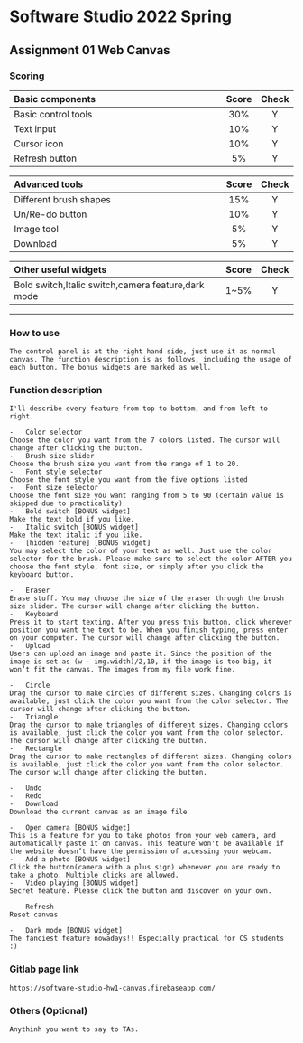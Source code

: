 # Software Studio 2022 Spring
## Assignment 01 Web Canvas


### Scoring

| **Basic components**                             | **Score** | **Check** |
| :----------------------------------------------- | :-------: | :-------: |
| Basic control tools                              | 30%       | Y         |
| Text input                                       | 10%       | Y         |
| Cursor icon                                      | 10%       | Y         |
| Refresh button                                   | 5%       | Y         |

| **Advanced tools**                               | **Score** | **Check** |
| :----------------------------------------------- | :-------: | :-------: |
| Different brush shapes                           | 15%       | Y         |
| Un/Re-do button                                  | 10%       | Y         |
| Image tool                                       | 5%        | Y         |
| Download                                         | 5%        | Y         |

| **Other useful widgets**                         | **Score** | **Check** |
| :----------------------------------------------- | :-------: | :-------: |
|Bold switch,Italic switch,camera feature,dark mode| 1~5%     | Y         |


---

### How to use
    The control panel is at the right hand side, just use it as normal canvas. The function description is as follows, including the usage of each button. The bonus widgets are marked as well.

### Function description
    I'll describe every feature from top to bottom, and from left to right.

    -	Color selector
    Choose the color you want from the 7 colors listed. The cursor will change after clicking the button.
    -	Brush size slider
    Choose the brush size you want from the range of 1 to 20.
    -	Font style selector
    Choose the font style you want from the five options listed
    -	Font size selector
    Choose the font size you want ranging from 5 to 90 (certain value is skipped due to practicality)
    -	Bold switch [BONUS widget]
    Make the text bold if you like.
    -	Italic switch [BONUS widget]
    Make the text italic if you like.
    -	[hidden feature] [BONUS widget] 
    You may select the color of your text as well. Just use the color selector for the brush. Please make sure to select the color AFTER you choose the font style, font size, or simply after you click the keyboard button.

    -	Eraser
    Erase stuff. You may choose the size of the eraser through the brush size slider. The cursor will change after clicking the button.
    -	Keyboard
    Press it to start texting. After you press this button, click wherever position you want the text to be. When you finish typing, press enter on your computer. The cursor will change after clicking the button.
    -	Upload
    Users can upload an image and paste it. Since the position of the image is set as (w - img.width)/2,10, if the image is too big, it won’t fit the canvas. The images from my file work fine.

    -	Circle
    Drag the cursor to make circles of different sizes. Changing colors is available, just click the color you want from the color selector. The cursor will change after clicking the button.
    -	Triangle
    Drag the cursor to make triangles of different sizes. Changing colors is available, just click the color you want from the color selector. The cursor will change after clicking the button.
    -	Rectangle
    Drag the cursor to make rectangles of different sizes. Changing colors is available, just click the color you want from the color selector. The cursor will change after clicking the button.

    -	Undo
    -	Redo
    -	Download
    Download the current canvas as an image file

    -	Open camera [BONUS widget]
    This is a feature for you to take photos from your web camera, and automatically paste it on canvas. This feature won't be available if the website doesn’t have the permission of accessing your webcam.
    -	Add a photo [BONUS widget]
    Click the button(camera with a plus sign) whenever you are ready to take a photo. Multiple clicks are allowed.
    -	Video playing [BONUS widget]
    Secret feature. Please click the button and discover on your own.

    -	Refresh
    Reset canvas 

    -	Dark mode [BONUS widget]
    The fanciest feature nowadays!! Especially practical for CS students :)

 

### Gitlab page link

    https://software-studio-hw1-canvas.firebaseapp.com/

### Others (Optional)

    Anythinh you want to say to TAs.

<style>
table th{
    width: 100%;
}
</style>